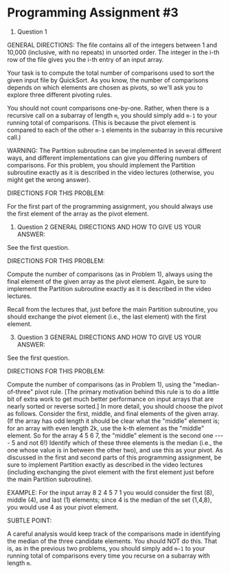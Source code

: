 # Programming Assignment #3

1. Question 1

GENERAL DIRECTIONS: The file contains all of the integers between 1 and
10,000 (inclusive, with no repeats) in unsorted order. The integer in
the i-th row of the file gives you the i-th entry of an input array.

Your task is to compute the total number of comparisons used to sort the
given input file by QuickSort. As you know, the number of comparisons
depends on which elements are chosen as pivots, so we'll ask you to
explore three different pivoting rules.

You should not count comparisons one-by-one. Rather, when there is a
recursive call on a subarray of length `m`, you should simply add `m-1`
to your running total of comparisons. (This is because the pivot element
is compared to each of the other `m-1` elements in the subarray in this
recursive call.)

WARNING: The Partition subroutine can be implemented in several
different ways, and different implementations can give you differing
numbers of comparisons. For this problem, you should implement the
Partition subroutine exactly as it is described in the video lectures
(otherwise, you might get the wrong answer).

DIRECTIONS FOR THIS PROBLEM:

For the first part of the programming assignment, you should always use
the first element of the array as the pivot element.

1. Question 2
GENERAL DIRECTIONS AND HOW TO GIVE US YOUR ANSWER:

See the first question.

DIRECTIONS FOR THIS PROBLEM:

Compute the number of comparisons (as in Problem 1), always using the
final element of the given array as the pivot element. Again, be sure to
implement the Partition subroutine exactly as it is described in the
video lectures.

Recall from the lectures that, just before the main Partition
subroutine, you should exchange the pivot element (i.e., the last
element) with the first element.

3. Question 3
GENERAL DIRECTIONS AND HOW TO GIVE US YOUR ANSWER:

See the first question.

DIRECTIONS FOR THIS PROBLEM:

Compute the number of comparisons (as in Problem 1), using the
"median-of-three" pivot rule. [The primary motivation behind this rule
is to do a little bit of extra work to get much better performance on
input arrays that are nearly sorted or reverse sorted.] In more detail,
you should choose the pivot as follows. Consider the first, middle, and
final elements of the given array. (If the array has odd length it
should be clear what the "middle" element is; for an array with even
length 2k, use the k-th  element as the "middle" element. So for the
array 4 5 6 7, the "middle" element is the second one ---- 5 and not 6!)
Identify which of these three elements is the median (i.e., the one
whose value is in between the other two), and use this as your pivot. As
discussed in the first and second parts of this programming assignment,
be sure to implement Partition exactly as described in the video
lectures (including exchanging the pivot element with the first element
just before the main Partition subroutine).

EXAMPLE: For the input array 8 2 4 5 7 1 you would consider the first
(8), middle (4), and last (1) elements; since 4 is the median of the set
{1,4,8}, you would use 4 as your pivot element.

SUBTLE POINT:

A careful analysis would keep track of the comparisons
made in identifying the median of the three candidate elements. You
should NOT do this. That is, as in the previous two problems, you should
simply add `m−1` to your running total of comparisons every time you
recurse on a subarray with length `m`.
